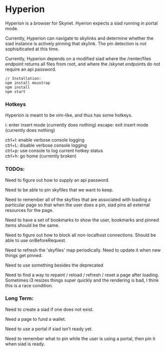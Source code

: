 # Hyperion

Hyperion is a browser for Skynet. Hyerion expects a siad running in portal mode.

Currently, Hyperion can navigate to skylinks and determine whether the siad
instance is actively pinning that skylink. The pin detection is not
sophisiticated at this time.

Currently, Hyperion depends on a modified siad where the /renter/files endpoint
returns all files from root, and where the /skynet endpoints do not require an
api password.

```
// Installation:
npm install moustrap
npm install
npm start
```

### Hotkeys

Hyperion is meant to be vim-like, and thus has some hotkeys.

i: enter insert mode (currently does nothing)
escape: exit insert mode (currently does nothing)

ctrl+l: enable verbose console logging  
ctrl+L: disable verbose console logging  
ctrl+p: use console to log current hotkey status  
ctrl+h: go home (currently broken)  

### TODOs:

Need to figure out how to supply an api password.

Need to be able to pin skyfiles that we want to keep.

Need to remember all of the skyfiles that are associated with loading a
particular page so that when the user does a pin, siad pins all external
resources for the page.

Need to have a set of bookmarks to show the user, bookmarks and pinned items
should be the same.

Need to figure out how to block all non-localhost connections. Should be able to
use onBeforeRequest.

Need to refresh the 'skyfiles' map periodically. Need to update it when new
things get pinned.

Need to use something besides the deprecated 

Need to find a way to repaint / reload / refresh / reset a page after loading.
Sometimes i3 resizes things super quickly and the rendering is bad, I think this
is a race condition.

### Long Term:

Need to create a siad if one does not exist.

Need a page to fund a wallet.

Need to use a portal if siad isn't ready yet.

Need to remember what to pin while the user is using a portal,  then pin it when
siad is ready.
